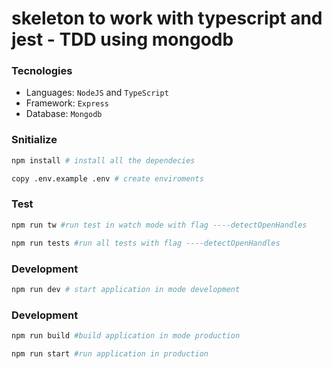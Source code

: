 # skeleton to work with typescript and jest - TDD using mongodb

### Tecnologies
- Languages: `NodeJS` and `TypeScript`
- Framework: `Express`
- Database: `Mongodb`

### Snitialize
```sh
npm install # install all the dependecies

copy .env.example .env # create enviroments
```

### Test
```sh
npm run tw #run test in watch mode with flag ----detectOpenHandles

npm run tests #run all tests with flag ----detectOpenHandles
```

### Development
```sh
npm run dev # start application in mode development
```

### Development
```sh
npm run build #build application in mode production

npm run start #run application in production
```

